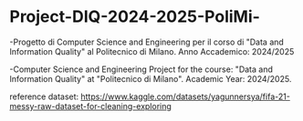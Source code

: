 # Project-DIQ-2024-2025-PoliMi-
-Progetto di Computer Science and Engineering per il corso di "Data and Information Quality" al Politecnico di Milano.
Anno Accademico: 2024/2025

-Computer Science and Engineering Project for the course: "Data and Information Quality" at "Politecnico di Milano".
Academic Year: 2024/2025.

reference dataset: https://www.kaggle.com/datasets/yagunnersya/fifa-21-messy-raw-dataset-for-cleaning-exploring
